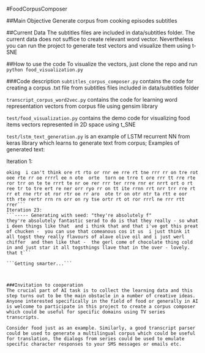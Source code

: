 #FoodCorpusComposer

##Main Objective
Generate corpus from cooking episodes subtitles

##Current Data
The subtitles files are included in data/subtitles folder. The current data does not suffice to create relevant word vector. Nevertheless you can run the project to generate test vectors and visualize them using t-SNE


##How to use the code
To visualize the vectors, just clone the repo and run ```python food_visualization.py```

###Code description
```subtitles_corpus_composer.py``` contains the code for creating a corpus .txt file from subtitles files included in data/subtitles folder

```transcript_corpus_word2vec.py``` contains the code for learning word representation vectors from corpus file using gensim library

```test/food_visualization.py``` contains the demo code for visualizing food items vectors represented in 2D space using t_SNE

```test/lstm_text_generation.py``` is an example of LSTM recurrent NN from keras library which learns to generate text from corpus; Examples of generated text:

Iteration 1:
```----- Generating with seed: "oking  i can't think"
oking  i can't think ore rt rto or rnr ee rre rt tne rrr rr on tre rot  oee rte rr oe rrrrl ee n ote  orte  torn oe trre t ore rrr tt rre rte ror trr on te te rrrt te nr oe rer rrr ter rrre rnr er nrrt ort o rt ree tr to tre ert re ner orr ryo rr on tt ite rrnn rrt nrr trr rre rt rr et rne rtr ot ror rtr oe rr aro  ote tr on otr ntr ta rtt e oor  tth rte rertr rrn rn orr on ry tse ortr rt ot ror rrrl ne rrr rtt rrer```
Iteration 23:
```----- Generating with seed: "they're absolutely f"
they're absolutely fantastic serad to do is that they really - so what i deen things like that  and i think that and that i've got this preat of chucken -  you can use that comeanous cos it us  i just think it all togst they really flavours of alave olive oil and i just werl chiffer  and then like that -  the gerl come of chocolate thing cold in and just star it all togsthings llave that in the over - lovely.  that t```

```Getting smarter...```



###Invitation to cooperation
The crucial part of AI task is to collect the learning data and this step turns out to be the main obstacle in a number of creative ideas. Anyone interested specifically in the field of food or generally in AI is welcome to participate in this project to create a corpus composer which could be useful for specific domains using TV series transcripts.

Consider food just as an example. Similarly, a good transcript parser could be used to generate a multilingual corpus which could be useful for translation, the dialogs from series could be used to emulate specific character responses to your SMS messages or emails etc.


